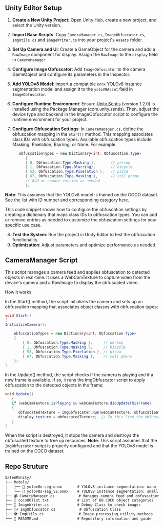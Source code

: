 ## Unity Editor Setup

1. **Create a New Unity Project**: Open Unity Hub, create a new project, and select the Unity version.
2. **Import Base Scripts**: Copy `CameraManager.cs`, `ImageObfuscator.cs`, `ImgUtils.cs` and `ImageWriter.cs` into your project's `Assets` folder.
3. **Set Up Camera and UI**: Create a GameObject for the camera and add a `RawImage` component for display. Assign the `RawImage` to the `display` field in `CameraManager`.
4. **Configure Image Obfuscator**: Add `ImageObfuscator` to the camera GameObject and configure its parameters in the Inspector.
5. **Add YOLOv8 Model**: Import a compatible `onnx` YOLOv8  instance segmentation model and assign it to the `yoloV8Asset` field in `ImageObfuscator`.
6. **Configure Runtime Environment**: Ensure [Unity.Sentis](https://docs.unity3d.com/Packages/com.unity.sentis@1.2/manual/index.html) (version 1.2.0) is installed using the Package Manager (com.unity.sentis). Then, adjust the device type and backend in the ImageObfuscator script to configure the runtime environment for your project.
7. **Configure Obfuscation Settings**: In `CameraManager.cs`, define the obfuscation mapping in the `Start()` method. This mapping associates class IDs with obfuscation types. Available obfuscation types include Masking, Pixelation, Blurring, or None.
For example:

   ```csharp
      obfuscationTypes = new Dictionary<int, Obfuscation.Type>
         {
         { 0, Obfuscation.Type.Masking },       // person
         { 1, Obfuscation.Type.Blurring},       // bicycle
         { 53, Obfuscation.Type.Pixelation },   // pizza
         { 67, Obfuscation.Type.Masking },      // cell phone
         // Add or remove entries as needed
         };
   ```
**Note**: This assumes that the YOLOv8 model is trained on the COCO dataset. See the list with ID number and corresponding category [here](coco80list.txt).

This code snippet shows how to configure the obfuscation settings by creating a dictionary that maps class IDs to obfuscation types. You can add or remove entries as needed to customize the obfuscation settings for your specific use case.

8. **Test the System**: Run the project in Unity Editor to test the obfuscation functionality.
9. **Optimization**: Adjust parameters and optimize performance as needed.


## CameraManager Script

This script manages a camera feed and applies obfuscation to detected objects in real-time. It uses a WebCamTexture to capture video from the device's camera and a RawImage to display the obfuscated video.

How it works:

In the Start() method, the script initializes the camera and sets up an obfuscation mapping that associates object classes with obfuscation types:
```csharp
void Start()
{
InitializeCamera();

    obfuscationTypes = new Dictionary<int, Obfuscation.Type>
    {
        { 0, Obfuscation.Type.Masking },     // person
        { 1, Obfuscation.Type.Masking },     // bicycle
        { 53, Obfuscation.Type.Pixelation }, // pizza
        { 67, Obfuscation.Type.Masking },    // cell phone
    };
}
```
In the Update() method, the script checks if the camera is playing and if a new frame is available. If so, it runs the ImgObfuscator script to apply obfuscation to the detected objects in the frame:
```csharp
void Update()
   {
   if (webCamTexture.isPlaying && webCamTexture.didUpdateThisFrame)
   {
      obfuscatedTexture = imgObfuscator.Run(webCamTexture, obfuscationTypes); // This line is used for obfuscation
      display.texture = obfuscatedTexture;  // In this line the obfuscation is projected in RawImage
   }
}
```
When the script is destroyed, it stops the camera and destroys the obfuscated texture to free up resources.
**Note**: This script assumes that the `ImgObfuscator` script is properly configured and that the YOLOv8 model is trained on the COCO dataset.

## Repo Struture

```markdown
SafeARUnity/
├── Models/
│   ├── 🧠 yolov8n-seg.onnx       # YOLOv8 instance segmentation: nano
│   └── 🧠 yolov8s-seg_v2.onnx    # YOLOv8 instance segmentation: small
├── 📹 CamaraManager.cs           # Manages camera feed and obfuscation
├── 📜 coco80list.txt             # List of 80 COCO object categories
├── 📸 ImageWriter.cs             # Debug Class to check images
├── 🕵️‍♂️ ImgObfuscator.cs           # Obfuscation Class
├── 🛠️ ImgUtils.cs                # Image processing utility methods
└── 📖 README.md                  # Repository information and guide
```